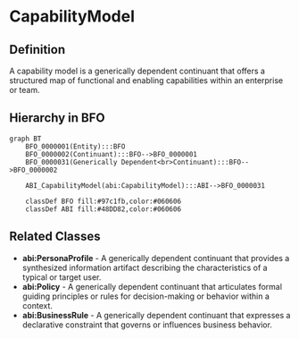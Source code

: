 # CapabilityModel

## Definition
A capability model is a generically dependent continuant that offers a structured map of functional and enabling capabilities within an enterprise or team.

## Hierarchy in BFO
```mermaid
graph BT
    BFO_0000001(Entity):::BFO
    BFO_0000002(Continuant):::BFO-->BFO_0000001
    BFO_0000031(Generically Dependent<br>Continuant):::BFO-->BFO_0000002
    
    ABI_CapabilityModel(abi:CapabilityModel):::ABI-->BFO_0000031
    
    classDef BFO fill:#97c1fb,color:#060606
    classDef ABI fill:#48DD82,color:#060606
```

## Related Classes
- **abi:PersonaProfile** - A generically dependent continuant that provides a synthesized information artifact describing the characteristics of a typical or target user.
- **abi:Policy** - A generically dependent continuant that articulates formal guiding principles or rules for decision-making or behavior within a context.
- **abi:BusinessRule** - A generically dependent continuant that expresses a declarative constraint that governs or influences business behavior. 